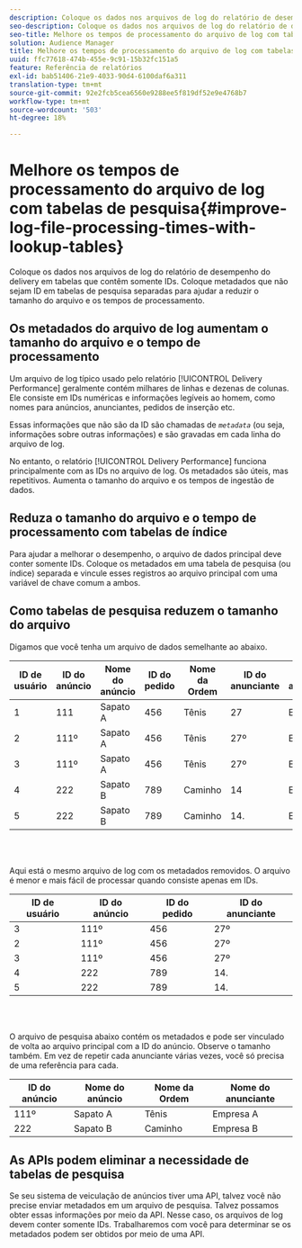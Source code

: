 ```yaml
---
description: Coloque os dados nos arquivos de log do relatório de desempenho do delivery em tabelas que contêm somente IDs. Coloque metadados que não sejam ID em tabelas de pesquisa separadas para ajudar a reduzir o tamanho do arquivo e os tempos de processamento.
seo-description: Coloque os dados nos arquivos de log do relatório de desempenho do delivery em tabelas que contêm somente IDs. Coloque metadados que não sejam ID em tabelas de pesquisa separadas para ajudar a reduzir o tamanho do arquivo e os tempos de processamento.
seo-title: Melhore os tempos de processamento do arquivo de log com tabelas de pesquisa
solution: Audience Manager
title: Melhore os tempos de processamento do arquivo de log com tabelas de pesquisa
uuid: ffc77618-474b-455e-9c91-15b32fc151a5
feature: Referência de relatórios
exl-id: bab51406-21e9-4033-90d4-6100daf6a311
translation-type: tm+mt
source-git-commit: 92e2fcb5cea6560e9288ee5f819df52e9e4768b7
workflow-type: tm+mt
source-wordcount: '503'
ht-degree: 18%

---
```


# Melhore os tempos de processamento do arquivo de log com tabelas de pesquisa{#improve-log-file-processing-times-with-lookup-tables}

Coloque os dados nos arquivos de log do relatório de desempenho do delivery em tabelas que contêm somente IDs. Coloque metadados que não sejam ID em tabelas de pesquisa separadas para ajudar a reduzir o tamanho do arquivo e os tempos de processamento.

<!-- 

c_lookup_tables.xml

 -->

## Os metadados do arquivo de log aumentam o tamanho do arquivo e o tempo de processamento

Um arquivo de log típico usado pelo relatório [!UICONTROL Delivery Performance] geralmente contém milhares de linhas e dezenas de colunas. Ele consiste em IDs numéricas e informações legíveis ao homem, como nomes para anúncios, anunciantes, pedidos de inserção etc.

Essas informações que não são da ID são chamadas de *`metadata`* (ou seja, informações sobre outras informações) e são gravadas em cada linha do arquivo de log.

No entanto, o relatório [!UICONTROL Delivery Performance] funciona principalmente com as IDs no arquivo de log. Os metadados são úteis, mas repetitivos. Aumenta o tamanho do arquivo e os tempos de ingestão de dados.

## Reduza o tamanho do arquivo e o tempo de processamento com tabelas de índice

Para ajudar a melhorar o desempenho, o arquivo de dados principal deve conter somente IDs. Coloque os metadados em uma tabela de pesquisa (ou índice) separada e vincule esses registros ao arquivo principal com uma variável de chave comum a ambos.

## Como tabelas de pesquisa reduzem o tamanho do arquivo

Digamos que você tenha um arquivo de dados semelhante ao abaixo.

| ID de usuário | ID do anúncio | Nome do anúncio | ID do pedido | Nome da Ordem | ID do anunciante | Nome do anunciante |
|---|---|---|---|---|---|---|
| 1 | 111 | Sapato A | 456 | Tênis | 27 | Empresa A |
| 2 | 111º | Sapato A | 456 | Tênis | 27º | Empresa A |
| 3 | 111º | Sapato A | 456 | Tênis | 27º | Empresa A |
| 4 | 222 | Sapato B | 789 | Caminho | 14 | Empresa B |
| 5 | 222 | Sapato B | 789 | Caminho | 14. | Empresa B |

<br> 

Aqui está o mesmo arquivo de log com os metadados removidos. O arquivo é menor e mais fácil de processar quando consiste apenas em IDs.

| ID de usuário | ID do anúncio | ID do pedido | ID do anunciante |
|---|---|---|---|
| 3 | 111º | 456 | 27º |
| 2 | 111º | 456 | 27º |
| 3 | 111º | 456 | 27º |
| 4 | 222 | 789 | 14. |
| 5 | 222 | 789 | 14. |

<br> 

O arquivo de pesquisa abaixo contém os metadados e pode ser vinculado de volta ao arquivo principal com a ID do anúncio. Observe o tamanho também. Em vez de repetir cada anunciante várias vezes, você só precisa de uma referência para cada.

| ID do anúncio | Nome do anúncio | Nome da Ordem | Nome do anunciante |
|---|---|---|---|
| 111º | Sapato A | Tênis | Empresa A |
| 222 | Sapato B | Caminho | Empresa B |

## As APIs podem eliminar a necessidade de tabelas de pesquisa

Se seu sistema de veiculação de anúncios tiver uma API, talvez você não precise enviar metadados em um arquivo de pesquisa. Talvez possamos obter essas informações por meio da API. Nesse caso, os arquivos de log devem conter somente IDs. Trabalharemos com você para determinar se os metadados podem ser obtidos por meio de uma API.
